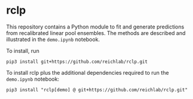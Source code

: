 # rclp

This repository contains a Python module to fit and generate predictions from recalibrated linear pool ensembles. The methods are described and illustrated in the `demo.ipynb` notebook.

To install, run
```
pip3 install git+https://github.com/reichlab/rclp.git
````

To install rclp plus the additional dependencies required to run the `demo.ipynb` notebook:
```
pip3 install "rclp[demo] @ git+https://github.com/reichlab/rclp.git"
```